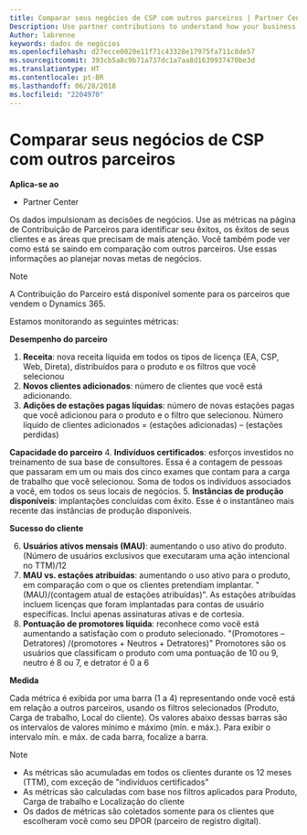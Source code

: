 ```yaml
---
title: Comparar seus negócios de CSP com outros parceiros | Partner Center
Description: Use partner contributions to understand how your business is growing and succeeding
Author: labrenne
keywords: dados de negócios
ms.openlocfilehash: d27ecce0020e11f71c43328e17975fa711c8de57
ms.sourcegitcommit: 393cb5a8c9b71a737dc1a7aa8d1639937470be3d
ms.translationtype: HT
ms.contentlocale: pt-BR
ms.lasthandoff: 06/28/2018
ms.locfileid: "2204970"
---
```

# <a name="compare-your-csp-business-to-other-partners"></a>Comparar seus negócios de CSP com outros parceiros 

**Aplica-se ao**
- Partner Center

Os dados impulsionam as decisões de negócios. Use as métricas na página de Contribuição de Parceiros para identificar seu êxitos, os êxitos de seus clientes e as áreas que precisam de mais atenção. Você também pode ver como está se saindo em comparação com outros parceiros. Use essas informações ao planejar novas metas de negócios.

>[!NOTE]
>A Contribuição do Parceiro está disponível somente para os parceiros que vendem o Dynamics 365.

Estamos monitorando as seguintes métricas:

**Desempenho do parceiro**

1. **Receita**: nova receita líquida em todos os tipos de licença (EA, CSP, Web, Direta), distribuídos para o produto e os filtros que você selecionou
2. **Novos clientes adicionados**: número de clientes que você está adicionando.
3. **Adições de estações pagas líquidas**: número de novas estações pagas que você adicionou para o produto e o filtro que selecionou.  Número líquido de clientes adicionados = (estações adicionadas) – (estações perdidas) 

**Capacidade do parceiro**
4. **Indivíduos certificados**: esforços investidos no treinamento de sua base de consultores. Essa é a contagem de pessoas que passaram em um ou mais dos cinco exames que contam para a carga de trabalho que você selecionou. Soma de todos os indivíduos associados a você, em todos os seus locais de negócios.
5. **Instâncias de produção disponíveis**: implantações concluídas com êxito. Esse é o instantâneo mais recente das instâncias de produção disponíveis.

**Sucesso do cliente**

6.  **Usuários ativos mensais (MAU)**: aumentando o uso ativo do produto.
(Número de usuários exclusivos que executaram uma ação intencional no TTM)/12
7. **MAU vs. estações atribuídas**: aumentando o uso ativo para o produto, em comparação com o que os clientes pretendiam implantar. "(MAU)/(contagem atual de estações atribuídas)". As estações atribuídas incluem licenças que foram implantadas para contas de usuário específicas.  Inclui apenas assinaturas ativas e de cortesia. 
8.  **Pontuação de promotores líquida**: reconhece como você está aumentando a satisfação com o produto selecionado.
"(Promotores – Detratores) /(promotores + Neutros + Detratores)" Promotores são os usuários que classificam o produto com uma pontuação de 10 ou 9, neutro é 8 ou 7, e detrator é 0 a 6

**Medida**

Cada métrica é exibida por uma barra (1 a 4) representando onde você está em relação a outros parceiros, usando os filtros selecionados (Produto, Carga de trabalho, Local do cliente). Os valores abaixo dessas barras são os intervalos de valores mínimo e máximo (mín. e máx.). Para exibir o intervalo mín. e máx. de cada barra, focalize a barra.  

>[!NOTE] 
>- As métricas são acumuladas em todos os clientes durante os 12 meses (TTM), com exceção de "indivíduos certificados"        
>- As métricas são calculadas com base nos filtros aplicados para Produto, Carga de trabalho e Localização do cliente
>- Os dados de métricas são coletados somente para os clientes que escolheram você como seu DPOR (parceiro de registro digital). 

  